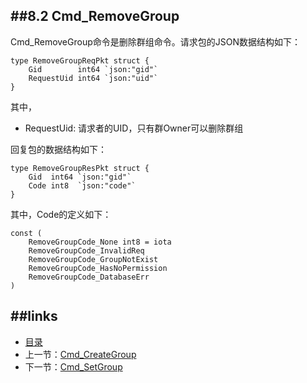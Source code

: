 ##8.2 Cmd_RemoveGroup
---
Cmd_RemoveGroup命令是删除群组命令。请求包的JSON数据结构如下：

	type RemoveGroupReqPkt struct {
		Gid        int64 `json:"gid"`
		RequestUid int64 `json:"uid"`
	}
	
其中，

* RequestUid: 请求者的UID，只有群Owner可以删除群组

回复包的数据结构如下：
	
	type RemoveGroupResPkt struct {
		Gid  int64 `json:"gid"`
		Code int8  `json:"code"`
	}

其中，Code的定义如下：

	const (
		RemoveGroupCode_None int8 = iota
		RemoveGroupCode_InvalidReq
		RemoveGroupCode_GroupNotExist
		RemoveGroupCode_HasNoPermission
		RemoveGroupCode_DatabaseErr
	)


##links
---
* [目录](preface.md)
* 上一节：[Cmd_CreateGroup](08.1.md)
* 下一节：[Cmd_SetGroup](08.3.md)